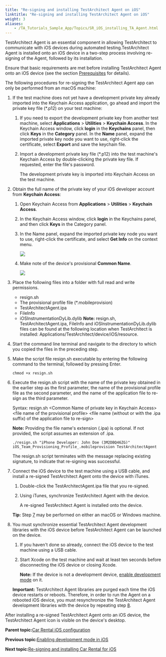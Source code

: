 ```yaml
--- 
title: "Re-signing and installing TestArchitect Agent on iOS"
linktitle: "Re-signing and installing TestArchitect Agent on iOS"
weight: 3
aliases: 
    - /TA_Tutorials_Sample_App/Topics/SR_iOS_installing_TA_Agent.html
---
```


TestArchitect Agent is an essential component in allowing TestArchitect to communicate with iOS devices during automated testing.TestArchitect Agent is installed onto an iOS device in a two-step process involving re-signing of the Agent, followed by its installation.

Ensure that basic requirements are met before installing TestArchitect Agent onto an iOS device \(see the section [Prerequisites](SR_iOS_prerequisite.html) for details\).

The following procedures for re-signing the TestArchitect Agent app can only be performed from an macOS machine:

1.  If the test machine does not yet have a development private key already imported into the Keychain Access application, go ahead and import the private key file \(\*.p12\) on your test machine:

    1.  If you need to export the development private key from another test machine, select **Applications** \> **Utilities** \> **Keychain Access**. In the Keychain Access window, click **login** in the **Keychains** panel, then click **Keys** in the **Category** panel. In the **Name** panel, expand the imported private key node you want to use, right-click the certificate, select **Export** and save the keychain file.

    2.  Import a development private key file \(\*.p12\) into the test machine's Keychain Access by double-clicking the private key file. If requested, enter the file's password.

        The development private key is imported into Keychain Access on the test machine.

2.  Obtain the full name of the private key of your iOS developer account from **Keychain Access**:

    1.  Open Keychain Access from **Applications** \> **Utilities** \> **Keychain Access**.

    2.  In the Keychain Access window, click **login** in the Keychains panel, and then click **Keys** in the Category panel.

    3.  In the Name panel, expand the imported private key node you want to use, right-click the certificate, and select **Get Info** on the context menu.

        ![](/iOS/Topics//images//Images/iOS_get_key_info.png)

    4.  Make note of the device's provisional **Common Name**.

        ![](/iOS/Topics//images//Images/iOS_get_key_common_name.png)

3.  Place the following files into a folder with full read and write permissions.

    -   resign.sh
    -   The provisional profile file \(\*.mobileprovision\)
    -   TestArchitectAgent.ipa
    -   FileInfo
    -   iOSInstrumentationDyLib.dylib
    **Note:** resign.sh, TestArchitectAgent.ipa, FileInfo and iOSInstrumentationDyLib.dylib files can be found at the following location when TestArchitect is installed: Applications/TestArchitect/device/iOS/resource.

4.  Start the command line terminal and navigate to the directory to which you copied the files in the preceding step.

5.  Make the script file resign.sh executable by entering the following command to the terminal, followed by pressing Enter.

    `chmod +x resign.sh`

6.  Execute the resign.sh script with the name of the private key obtained in the earlier step as the first parameter, the name of the provisional profile file as the second parameter, and the name of the application file to re-sign as the third parameter.

    Syntax: resign.sh <Common Name of private key in Keychain Access\> <file name of the provisional profile\> <file name \(without or with the .ipa suffix\) of the application file to re-sign\>

    **Note:** Providing the file name's extension \(.ipa\) is optional. If not provided, the script assumes an extension of .ipa.

    `./resign.sh "iPhone Developer: John Doe (3M2DBQ46ZG)" iOS_Team_Provisioning_Profile_.mobileprovision TestArchitectAgent`

    The resign.sh script terminates with the message replacing existing signature, to indicate that re-signing was successful.

7.  Connect the iOS device to the test machine using a USB cable, and install a re-signed TestArchitect Agent onto the device with iTunes.

    1.  Double-click the TestArchitectAgent.ipa file that you re-signed.

    2.  Using iTunes, synchronize TestArchitect Agent with the device.

        A re-signed TestArchitect Agent is installed onto the device.

    **Tip:** Step [7](/iOS/Topics/iOS_installing_TA_target_device.html#step_tww_zzq_kn) may be performed on either an macOS or Windows machine.

8.  You must synchronize essential TestArchitect Agent development libraries with the iOS device before TestArchitect Agent can be launched on the device.

    1.  If you haven't done so already, connect the iOS device to the test machine using a USB cable.

    2.  Start Xcode on the test machine and wait at least ten seconds before disconnecting the iOS device or closing Xcode.

        **Note:** If the device is not a development device, [enable development mode](/iOS/Topics/iOS_prerequisite_enable_development_mode.html) on it.

    **Important:** TestArchitect Agent libraries are purged each time the iOS device restarts or reboots. Therefore, in order to run the Agent on a rebooted iOS device, you must resynchronize the TestArchitect Agent development libraries with the device by repeating step [8](/iOS/Topics/iOS_installing_TA_target_device.html#step_bmh_5rd_3n).


After installing a re-signed TestArchitect Agent onto an iOS device, the TestArchitect Agent icon is visible on the device's desktop.

**Parent topic:**[Car Rental iOS configuration](/TA_Tutorials_Sample_App/Topics/SR_iOS_configuration_def.html)

**Previous topic:**[Enabling development mode in iOS](/TA_Tutorials_Sample_App/Topics/SR_iOS_prerequisite_enable_development_mode.html)

**Next topic:**[Re-signing and installing Car Rental for iOS](/TA_Tutorials_Sample_App/Topics/SR_iOS_installing_Car_Rental.html)

